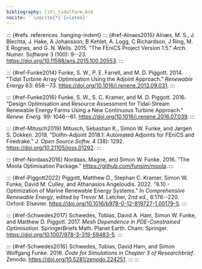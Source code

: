 ```yaml
---
bibliography: lit\_tidalfarm.bib
nocite: '`\nocite{*}`{=latex}'
---
```


::: {#refs .references .hanging-indent}
::: {#ref-Alnaes2015}
Alnæs, M. S., J Blechta, J. Hake, A Johansson, B Kehlet, A. Logg, C
Richardson, J Ring, M. E Rognes, and G. N. Wells. 2015. "The FEniCS
Project Version 1.5." *Arch. Numer. Software* 3 (100): 9--23.
<https://doi.org/10.11588/ans.2015.100.20553>.
:::

::: {#ref-Funke2014}
Funke, S. W., P. E. Farrell, and M. D. Piggott. 2014. "Tidal Turbine
Array Optimisation Using the Adjoint Approach." *Renewable Energy* 63:
658--73. <https://doi.org/10.1016/j.renene.2013.09.031>.
:::

::: {#ref-Funke2016}
Funke, S. W., S. C. Kramer, and M. D. Piggott. 2016. "Design
Optimisation and Resource Assessment for Tidal-Stream Renewable Energy
Farms Using a New Continuous Turbine Approach." *Renew. Energ.* 99:
1046--61. <https://doi.org/10.1016/j.renene.2016.07.039>.
:::

::: {#ref-Mitusch2019}
Mitusch, Sebastian K., Simon W. Funke, and Jørgen S. Dokken. 2019.
"Dolfin-Adjoint 2018.1: Automated Adjoints for FEniCS and Firedrake."
*J. Open Source Softw.* 4 (38): 1292.
<https://doi.org/10.21105/joss.01292>.
:::

::: {#ref-Nordaas2016}
Nordaas, Magne, and Simon W. Funke. 2016. "The Moola Optimisation
Package."
[Https://github.com/funsim/moola](https://github.com/funsim/moola).
:::

::: {#ref-Piggott2022}
Piggott, Matthew D., Stephan C. Kramer, Simon W. Funke, David M. Culley,
and Athanasios Angeloudis. 2022. "8.10 - Optimization of Marine
Renewable Energy Systems." In *Comprehensive Renewable Energy*, edited
by Trevor M. Letcher, 2nd ed., 8:176--220. Oxford: Elsevier.
<https://doi.org/10.1016/b978-0-12-819727-1.00179-5>.
:::

::: {#ref-Schwedes2017}
Schwedes, Tobias, David A. Ham, Simon W. Funke, and Matthew D. Piggott.
2017. *Mesh Dependence in PDE-Constrained Optimisation*. SpringerBriefs
Math. Planet Earth. Cham: Springer.
<https://doi.org/10.1007/978-3-319-59483-5>.
:::

::: {#ref-Schwedes2016}
Schwedes, Tobias, David Ham, and Simon Wolfgang Funke. 2016. *Code for
Simulations in Chapter 3 of Researchbrief*. Zenodo.
<https://doi.org/10.5281/zenodo.224251>.
:::
:::
